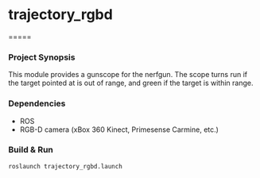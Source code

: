# trajectory_rgbd
=====

### **Project Synopsis**

This module provides a gunscope for the nerfgun.  The scope turns run if the target pointed at is out of range, and green if the target is within range.

### **Dependencies**

- ROS
- RGB-D camera (xBox 360 Kinect, Primesense Carmine, etc.)

### **Build & Run**

```
roslaunch trajectory_rgbd.launch
```

